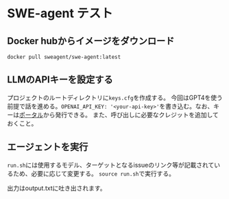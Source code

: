 # SWE-agent テスト

## Docker hubからイメージをダウンロード

```docker pull sweagent/swe-agent:latest```

## LLMのAPIキーを設定する

プロジェクトのルートディレクトリに```keys.cfg```を作成する。
今回はGPT4を使う前提で話を進める。```OPENAI_API_KEY: '<your-api-key>'```を書き込む。なお、キーは[ポータル](https://platform.openai.com/api-keys)から発行できる。
また、呼び出しに必要なクレジットを追加しておくこと。

## エージェントを実行

```run.sh```には使用するモデル、ターゲットとなるissueのリンク等が記載されているため、必要に応じて変更する。
```source run.sh```で実行する。

出力はoutput.txtに吐き出されます。
